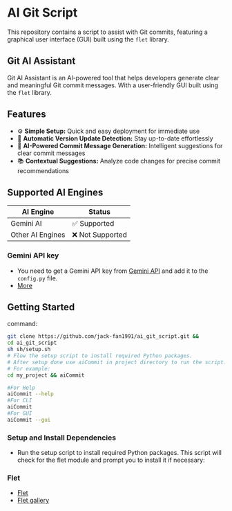 # AI Git Script

This repository contains a script to assist with Git commits, featuring a graphical user interface (GUI) built using the `flet` library.

## **Git AI Assistant**

Git AI Assistant is an AI-powered tool that helps developers generate clear and meaningful Git commit messages. With a user-friendly GUI built using the `flet` library.

## **Features**  
- ⚙️ **Simple Setup:** Quick and easy deployment for immediate use  
- 🔄 **Automatic Version Update Detection:** Stay up-to-date effortlessly  
- 🚀 **AI-Powered Commit Message Generation:** Intelligent suggestions for clear commit messages  
- 📚 **Contextual Suggestions:** Analyze code changes for precise commit recommendations  

## **Supported AI Engines**

| **AI Engine** | **Status** |
|---------------|------------|
| Gemini AI     | ✅ Supported |
| Other AI Engines | ❌ Not Supported |

###  Gemini API key
- You need to get a Gemini API key from [Gemini API](https://aistudio.google.com/app/apikey?hl=zh-tw) and add it to the `config.py` file.
- [More](https://ai.google.dev/gemini-api/docs/api-key?hl=zh-tw)

## Getting Started
command:

```bash
git clone https://github.com/jack-fan1991/ai_git_script.git &&
cd ai_git_script
sh sh/setup.sh
# Flow the setup script to install required Python packages.
# After setup done use aiCommit in project directory to run the script.
# For example:
cd my_project && aiCommit

#For Help
aiCommit --help
#For CLI
aiCommit
#For GUI
aiCommit --gui
```

### Setup and Install Dependencies
- Run the setup script to install required Python packages. This script will check for the flet module and prompt you to install it if necessary:

### Flet
- [Flet](https://flet.dev/docs/)
- [Flet gallery](https://flet-controls-gallery.fly.dev/navigation)

